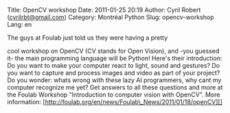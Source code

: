 Title: OpenCV workshop
Date: 2011-01-25 20:19
Author: Cyril Robert (cyrilrbt@gmail.com)
Category: Montréal Python
Slug: opencv-workshop
Lang: en

<!--:en-->﻿The guys at Foulab just told us they were having a pretty
cool workshop on OpenCV (CV stands for Open Vision), and -you guessed
it- the main programming language will be Python! Here's their
introduction: Do you want to make your computer react to light, sound
and gestures? Do you want to capture and process images and video as
part of your project? Do you wonder: whats wrong with these lazy AI
programmers, why cant my computer recognize me yet? Get answers to all
these questions and more at the Foulab Workshop "Introduction to
computer vision with OpenCV". More information:
[http://foulab.org/en/news/Foulab\_News/2011/01/18/openCV][]

  [http://foulab.org/en/news/Foulab\_News/2011/01/18/openCV]: http://foulab.org/en/news/Foulab_News/2011/01/18/openCV
